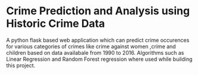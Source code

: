 # Crime Prediction and Analysis using Historic Crime Data

A python flask based web application which can predict crime occurences for various categories of crimes like crime against women ,crime and children based on data availabale from 1990 to 2016. Algorithms such as Linear Regression and Random Forest regression where used while building this project. 

